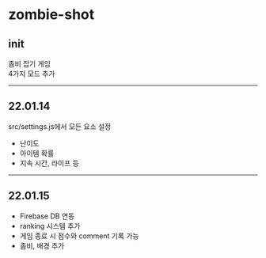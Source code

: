 # zombie-shot

## init

좀비 잡기 게임  
4가지 모드 추가

---

## 22.01.14

src/settings.js에서 모든 요소 설정

-   난이도
-   아이템 확률
-   지속 시간, 라이프 등

---

## 22.01.15

-   Firebase DB 연동
-   ranking 시스템 추가
-   게임 종료 시 점수와 comment 기록 가능
-   좀비, 배경 추가
